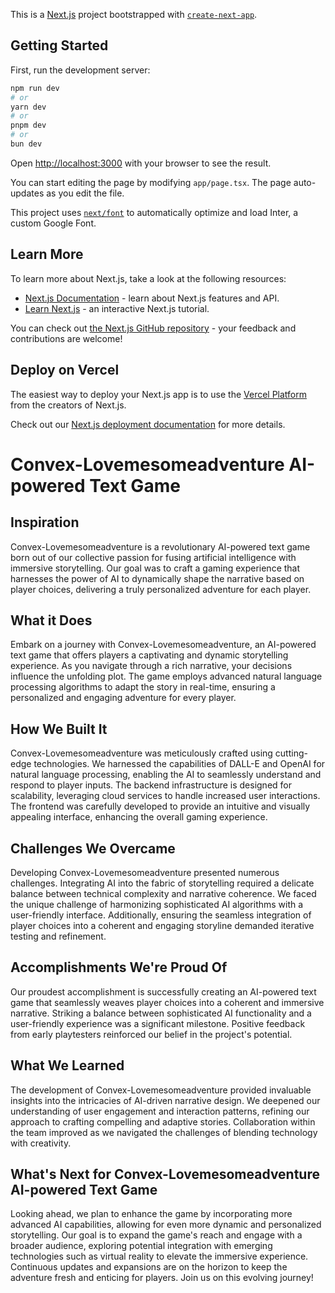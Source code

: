 This is a [Next.js](https://nextjs.org/) project bootstrapped with [`create-next-app`](https://github.com/vercel/next.js/tree/canary/packages/create-next-app).

## Getting Started

First, run the development server:

```bash
npm run dev
# or
yarn dev
# or
pnpm dev
# or
bun dev
```

Open [http://localhost:3000](http://localhost:3000) with your browser to see the result.

You can start editing the page by modifying `app/page.tsx`. The page auto-updates as you edit the file.

This project uses [`next/font`](https://nextjs.org/docs/basic-features/font-optimization) to automatically optimize and load Inter, a custom Google Font.

## Learn More

To learn more about Next.js, take a look at the following resources:

- [Next.js Documentation](https://nextjs.org/docs) - learn about Next.js features and API.
- [Learn Next.js](https://nextjs.org/learn) - an interactive Next.js tutorial.

You can check out [the Next.js GitHub repository](https://github.com/vercel/next.js/) - your feedback and contributions are welcome!

## Deploy on Vercel

The easiest way to deploy your Next.js app is to use the [Vercel Platform](https://vercel.com/new?utm_medium=default-template&filter=next.js&utm_source=create-next-app&utm_campaign=create-next-app-readme) from the creators of Next.js.

Check out our [Next.js deployment documentation](https://nextjs.org/docs/deployment) for more details.

# Convex-Lovemesomeadventure AI-powered Text Game

## Inspiration

Convex-Lovemesomeadventure is a revolutionary AI-powered text game born out of our collective passion for fusing artificial intelligence with immersive storytelling. Our goal was to craft a gaming experience that harnesses the power of AI to dynamically shape the narrative based on player choices, delivering a truly personalized adventure for each player.

## What it Does

Embark on a journey with Convex-Lovemesomeadventure, an AI-powered text game that offers players a captivating and dynamic storytelling experience. As you navigate through a rich narrative, your decisions influence the unfolding plot. The game employs advanced natural language processing algorithms to adapt the story in real-time, ensuring a personalized and engaging adventure for every player.

## How We Built It

Convex-Lovemesomeadventure was meticulously crafted using cutting-edge technologies. We harnessed the capabilities of DALL-E and OpenAI for natural language processing, enabling the AI to seamlessly understand and respond to player inputs. The backend infrastructure is designed for scalability, leveraging cloud services to handle increased user interactions. The frontend was carefully developed to provide an intuitive and visually appealing interface, enhancing the overall gaming experience.

## Challenges We Overcame

Developing Convex-Lovemesomeadventure presented numerous challenges. Integrating AI into the fabric of storytelling required a delicate balance between technical complexity and narrative coherence. We faced the unique challenge of harmonizing sophisticated AI algorithms with a user-friendly interface. Additionally, ensuring the seamless integration of player choices into a coherent and engaging storyline demanded iterative testing and refinement.

## Accomplishments We're Proud Of

Our proudest accomplishment is successfully creating an AI-powered text game that seamlessly weaves player choices into a coherent and immersive narrative. Striking a balance between sophisticated AI functionality and a user-friendly experience was a significant milestone. Positive feedback from early playtesters reinforced our belief in the project's potential.

## What We Learned

The development of Convex-Lovemesomeadventure provided invaluable insights into the intricacies of AI-driven narrative design. We deepened our understanding of user engagement and interaction patterns, refining our approach to crafting compelling and adaptive stories. Collaboration within the team improved as we navigated the challenges of blending technology with creativity.

## What's Next for Convex-Lovemesomeadventure AI-powered Text Game

Looking ahead, we plan to enhance the game by incorporating more advanced AI capabilities, allowing for even more dynamic and personalized storytelling. Our goal is to expand the game's reach and engage with a broader audience, exploring potential integration with emerging technologies such as virtual reality to elevate the immersive experience. Continuous updates and expansions are on the horizon to keep the adventure fresh and enticing for players. Join us on this evolving journey!



